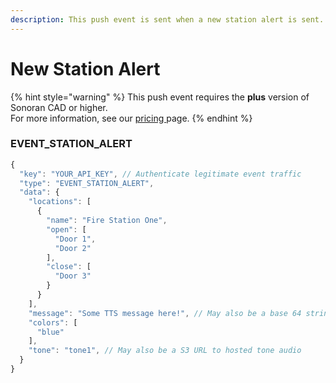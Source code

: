 ```yaml
---
description: This push event is sent when a new station alert is sent.
---
```


# New Station Alert

{% hint style="warning" %}
This push event requires the **plus** version of Sonoran CAD or higher.\
For more information, see our [pricing ](../../../../pricing/faq/)page.
{% endhint %}

### EVENT\_STATION\_ALERT

```javascript
{
  "key": "YOUR_API_KEY", // Authenticate legitimate event traffic
  "type": "EVENT_STATION_ALERT",
  "data": {
    "locations": [
      {
        "name": "Fire Station One",
        "open": [
          "Door 1",
          "Door 2"
        ],
        "close": [
          "Door 3"
        }
      }
    ],
    "message": "Some TTS message here!", // May also be a base 64 string for AI audio
    "colors": [
      "blue"
    ],
    "tone": "tone1", // May also be a S3 URL to hosted tone audio
  }
}
```
